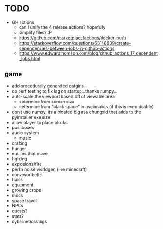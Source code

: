 # TODO

- GH actions
  - can I unify the 4 release actions? hopefully
  - simplify files? :P
  - https://github.com/marketplace/actions/docker-push
  - https://stackoverflow.com/questions/63148639/create-dependencies-between-jobs-in-github-actions
  - https://www.edwardthomson.com/blog/github_actions_17_dependent_jobs.html

## game
- add procedurally generated catgirls
- do perf testing to fix lag on startup...thanks numpy...
- auto-scale the viewport based off of viewable area
    - determine from screen size
    - determine from "blank space" in asciimatics (if this is even doable)
- don't use numpy, its a bloated big ass chungoid that adds to the pyinstaller exe size
- allow player to place blocks
- pushboxes
- audio system
  - music
- crafting
- hunger
- entities that move
- fighting
- explosions/fire
- perlin noise worldgen (like minecraft)
- conveyor belts
- fluids
- equipment
- growing crops
- mods
- space travel
- NPCs
- quests?
- stats?
- cybernetics/augs
